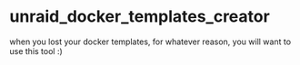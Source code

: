 # unraid_docker_templates_creator
when you lost your docker templates, for whatever reason, you will want to use this tool :) 
